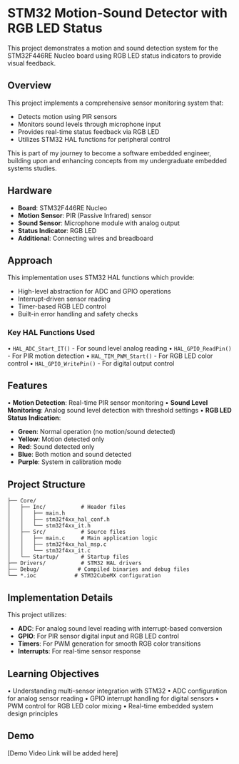 # STM32 Motion-Sound Detector with RGB LED Status

This project demonstrates a motion and sound detection system for the STM32F446RE Nucleo board using RGB LED status indicators to provide visual feedback.

## Overview

This project implements a comprehensive sensor monitoring system that:
- Detects motion using PIR sensors
- Monitors sound levels through microphone input
- Provides real-time status feedback via RGB LED
- Utilizes STM32 HAL functions for peripheral control

This is part of my journey to become a software embedded engineer, building upon and enhancing concepts from my undergraduate embedded systems studies.

## Hardware

* **Board**: STM32F446RE Nucleo
* **Motion Sensor**: PIR (Passive Infrared) sensor
* **Sound Sensor**: Microphone module with analog output
* **Status Indicator**: RGB LED
* **Additional**: Connecting wires and breadboard

## Approach

This implementation uses STM32 HAL functions which provide:
- High-level abstraction for ADC and GPIO operations
- Interrupt-driven sensor reading
- Timer-based RGB LED control
- Built-in error handling and safety checks

### Key HAL Functions Used

• `HAL_ADC_Start_IT()` - For sound level analog reading
• `HAL_GPIO_ReadPin()` - For PIR motion detection
• `HAL_TIM_PWM_Start()` - For RGB LED color control
• `HAL_GPIO_WritePin()` - For digital output control

## Features

• **Motion Detection**: Real-time PIR sensor monitoring
• **Sound Level Monitoring**: Analog sound level detection with threshold settings
• **RGB LED Status Indication**:
  - **Green**: Normal operation (no motion/sound detected)
  - **Yellow**: Motion detected only
  - **Red**: Sound detected only
  - **Blue**: Both motion and sound detected
  - **Purple**: System in calibration mode

## Project Structure

```
├── Core/
│   ├── Inc/           # Header files
│   │   ├── main.h
│   │   ├── stm32f4xx_hal_conf.h
│   │   └── stm32f4xx_it.h
│   ├── Src/           # Source files
│   │   ├── main.c     # Main application logic
│   │   ├── stm32f4xx_hal_msp.c
│   │   └── stm32f4xx_it.c
│   └── Startup/       # Startup files
├── Drivers/           # STM32 HAL drivers
├── Debug/            # Compiled binaries and debug files
└── *.ioc            # STM32CubeMX configuration
```

## Implementation Details

This project utilizes:
- **ADC**: For analog sound level reading with interrupt-based conversion
- **GPIO**: For PIR sensor digital input and RGB LED control
- **Timers**: For PWM generation for smooth RGB color transitions
- **Interrupts**: For real-time sensor response

## Learning Objectives

• Understanding multi-sensor integration with STM32
• ADC configuration for analog sensor reading
• GPIO interrupt handling for digital sensors
• PWM control for RGB LED color mixing
• Real-time embedded system design principles

## Demo

[Demo Video Link will be added here]


